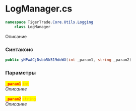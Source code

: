 
# LogManager.cs
```csharp
namespace TigerTrade.Core.Utils.Logging  
    class LogManager
```

Описание

### Синтаксис
```csharp
public yHPwACjDsbb5k519doWX(int _param1, string _param2)
```

### Параметры  
<mark style="color:red;">**`_param1`**</mark> <mark style="color:orange;">`int`</mark>  
 *Описание*  
  
<mark style="color:red;">**`_param2`**</mark> <mark style="color:orange;">`string`</mark>  
 *Описание*  
  

                    
                    